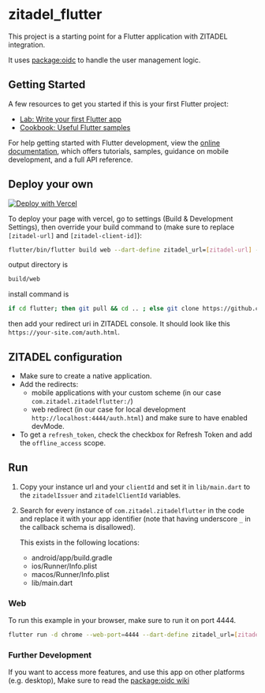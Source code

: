 # zitadel_flutter

This project is a starting point for a Flutter application with ZITADEL integration.

It uses [package:oidc](https://pub.dev/packages/oidc) to handle the user management logic.

## Getting Started

A few resources to get you started if this is your first Flutter project:

- [Lab: Write your first Flutter app](https://docs.flutter.dev/get-started/codelab)
- [Cookbook: Useful Flutter samples](https://docs.flutter.dev/cookbook)

For help getting started with Flutter development, view the
[online documentation](https://docs.flutter.dev/), which offers tutorials,
samples, guidance on mobile development, and a full API reference.


## Deploy your own

[![Deploy with Vercel](https://vercel.com/button)](https://vercel.com/new/clone?repository-url=https%3A%2F%2Fgithub.com%2Fzitadel%2Fzitadel_flutter)

To deploy your page with vercel, go to settings (Build & Development Settings), then override your build command to (make sure to replace `[zitadel-url]` and `[zitadel-client-id]`):

```bash
flutter/bin/flutter build web --dart-define zitadel_url=[zitadel-url] --dart-define zitadel_client_id=[zitadel-client-id]
```

output directory is

```bash
build/web
```

install command is

```bash
if cd flutter; then git pull && cd .. ; else git clone https://github.com/flutter/flutter.git; fi && ls && flutter/bin/flutter doctor && flutter/bin/flutter clean && flutter/bin/flutter config --enable-web
```

then add your redirect uri in ZITADEL console. It should look like this `https://your-site.com/auth.html`.

## ZITADEL configuration

- Make sure to create a native application. 
- Add the redirects:
  - mobile applications with your custom scheme (in our case `com.zitadel.zitadelflutter:/`) 
  - web redirect (in our case for local development `http://localhost:4444/auth.html`) and make sure to have enabled devMode.
- To get a `refresh_token`, check the checkbox for Refresh Token and add the `offline_access` scope.

## Run

1. Copy your instance url and your `clientId` and set it in `lib/main.dart` to the `zitadelIssuer` and `zitadelClientId` variables.


2. Search for every instance of `com.zitadel.zitadelflutter` in the code and replace it with your app identifier (note that having underscore `_` in the callback schema is disallowed).

    This exists in the following locations:
    - android/app/build.gradle
    - ios/Runner/Info.plist
    - macos/Runner/Info.plist
    - lib/main.dart

### Web

To run this example in your browser, make sure to run it on port 4444.

```bash
flutter run -d chrome --web-port=4444 --dart-define zitadel_url=[zitadel-url] --dart-define zitadel_client_id=[zitadel-client-id]
```

### Further Development

If you want to access more features, and use this app on other platforms (e.g. desktop),
Make sure to read the [package:oidc wiki](https://bdaya-dev.github.io/oidc/oidc-getting-started/)
